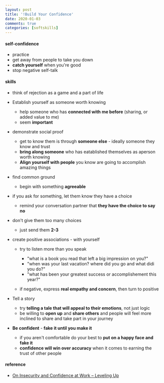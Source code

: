```yaml
---
layout: post
title: '!Build Your Confidence'
date: 2020-01-03
comments: true
categories: [softskills]
---
```


#### self-confidence  
* practice  
* get away from people to take you down  
* **catch yourself** when you're good  
* stop negative self-talk  


#### skills

* think of rejection as a game and a part of life

* Establish yourself as someone worth knowing  
  - help someone who has **connected with me before** (sharing, or added value to me)  
  - seem **important**   

* demonstrate social proof  
  - get to know them is through **someone else** - ideally someone they know and trust  
  - **bring along someone** who has eatablished themselves as aperson worth knowing 
  - **Align yourself with people** you know are going to accomplish amazing things 

* find common ground  
  - begin with something **agreeable**  

* if you ask for something, let them know they have a choice  
  - remind your conversation partner that **they have the choice to say no**   

* don't give them too many choices  
  - just send them **2-3**    

* create positive associations - with yourself  
  - try to listen more than you speak  
    + "what is a book you read that left a big impression on you?"  
    + "when was your last vacation? where did you go and what didi you do?"
    + "what has been your greatest success or accomplishement this year?"  

  - if negative, express **real empathy and concern**, then turn to positive  

* Tell a story  
  - try **telling a tale that will appeal to their emotions**, not just logic  
  - be willing to **open up** and **share others** and people will feel more inclined to share and take part in your journey  


* **Be confident**  - **fake it until you make it**    
  - if you aren't comfortable do your best to **put on a happy face and fake it**  
  - **confidence will win over accuracy** when it comes to earning the trust of other people  


#### reference
* [On Insecurity and Confidence at Work – Leveling Up](http://katemats.com/on-insecurity-and-confidence-at-work/)